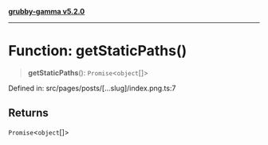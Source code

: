 [**grubby-gamma v5.2.0**](../../../../../README.md)

***

# Function: getStaticPaths()

> **getStaticPaths**(): `Promise`\<`object`[]\>

Defined in: src/pages/posts/\[...slug\]/index.png.ts:7

## Returns

`Promise`\<`object`[]\>
